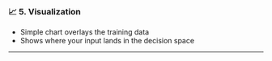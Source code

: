 ### 📈 5. Visualization
- Simple chart overlays the training data
- Shows where your input lands in the decision space

---
